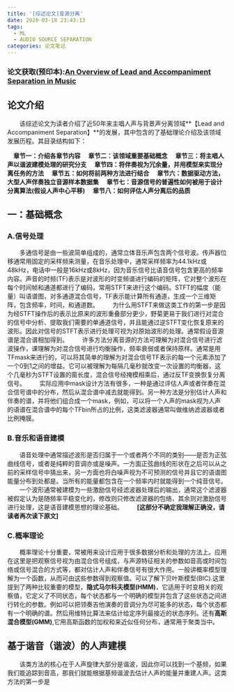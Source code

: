 ```yaml
---
title: '[综述论文]音源分离'
date: 2020-03-18 23:43:13
tags:
  - ML
  - AUDIO SOURCE SEPARATION
categories: 论文笔记
---
```

### 论文获取(预印本):[An Overview of Lead and Accompaniment Separation in Music](https://arxiv.org/abs/1804.08300)

## 论文介绍
  &emsp;&emsp;该综述论文为读者介绍了近50年来主唱人声与背景声分离领域**【Lead and Accompaniment Separation】**的发展，其中包含的了基础理论介绍及该领域发展历程。其目录结构如下：

  &emsp;**章节一：介绍各章节内容**
  &emsp;**章节二：该领域重要基础概念**
  &emsp;**章节三：将主唱人声以谐波建模处理的研究分支**
  &emsp;**章节四：将伴奏视为冗余量，并用模型来实现分离任务的方法**
  &emsp;**章节五：如何将前两种方法进行结合**
  &emsp;**章节六：数据驱动方法，大型人声伴奏独立音源样本数据集**
  &emsp;**章节七：音源信号的普遍性如何被用于设计分离算法(假设人声中心平移)**
  &emsp;**章节八：如何评估人声分离后的品质**

## 一：基础概念
### A.信号处理
 &emsp;&emsp;多通信号是由一些波简单组成的，通常立体音乐声包含两个信号波。传声器位移通常用固定的采样频来测量，在音乐处理中，通常采样频率为44.1kHz或48kHz，电话中一般是16kHz或8kHz，因为音乐信号比语音信号包含更高的频率内容。声音的时频(TF)表示是对波形的时变频谱进行编码的矩阵，它对整个波形在每个时间帧和通道都进行了编码，常用STFT来进行这个编码。STFT的幅度（能量）叫语谱图，对多通道混合信号，TF表示能计算所有通道，生成一个三维矩阵，包含频率，时间，和通道数。
  &emsp;&emsp;为什么用STFT来做这类工作的第一步是因为经STFT操作后的表示比原来的波形重叠部分更少，野菊更易于我们进行对混合的信号中分析、提取我们需要的单通道信号，并且能通过逆STFT变化恢复原来的波形。因此对信号的STFT表示进行处理可视为对原始波形的处理。通常假设音源谱是混合谱相加得到。
  &emsp;&emsp;许多方法分离音源的方法可理解为对混合信号进行滤波操作，课理解为对混合信号进行均衡操作，频率衰弱或者保持原样。通常是用TFmask来进行的，可以将其简单的理解为对混合信号TF表示的每一个元素添加了一个0到1之间的增益。它可以被理解为每隔几毫秒就改变一次设置的均衡器，这个几毫秒为STFT设置的窗长度，混合信号经掩模相乘后，通过反TF变换恢复分离信号。
  &emsp;&emsp;实际应用中mask设计方法有很多，一种是通过评估人声或者伴奏在混合信号谱中的分布，然后从混合谱中减去就能得到。另一种方法是分别估计人声和伴奏的谱，并将他们组合成一个mask，例如，可以将一个人声的mask视为人声的语谱在混合谱中的每个TFbin所占的比例，这类滤波器通常叫做维纳滤波器或者比例掩膜。

  ### B.音乐和语音建模
  &emsp;&emsp;语音处理中通常描述波形是否归属于一个或者两个不同的类别——是否为正弦曲线信号，或者是纯粹的音调亦或是噪声。一方面正弦曲线的形状在之后可以从之前的采样信号中猜出来，另一方面也将白噪声视为不可预测的信号并且它的语谱图能量分布到处都是。当所有的能量都包含在一个频率内时就能得到一个纯音信号。
  &emsp;&emsp;一个波形通常被建模为一些激励信号经滤波器处理后的输出，通常这个滤波器被假定认为是随频率平稳变化的，修改则只修改滤波器的包络，其余则对激励信号进行处理，这是语音建模思想的理论基础。
  &emsp;&emsp;**[这部分不确定我理解正确没，请读者再次读下原文]**
  &emsp;

  ### C.概率理论
  &emsp;&emsp;概率理论十分重要，常被用来设计应用于很多数据分析和处理的方法上。应用在这里是把观察信号视为由混合信号组成，与声源特征相关的参数如音高或时间包络或信号混合的方式等，都对估计人声和伴奏信号有很大作用。一般讲概率模型理解为一个函数，从而可由这些参数得到观察值。可以了解下贝叶斯模型(BIC).这里提到了两种比较重要的模型，**隐式马尔科夫模型(HMM)**，它适用于时变相关的观察值，它定义了不同状态，每个状态都与一个明确的模型并包含了这些状态之间进行转化的参数。例如可以把领奏吉他演奏的音调分为尽可能多的状态，每个状态都有一个明确的谱。然后用维特比算法来估计给定序列最接近的状态序列。还有**高斯混合模型(GMM)**,它用高斯函数的加权和来近似任何分布，通常用于聚类当中。

  ## 基于谐音（谐波）的人声建模
  &emsp;&emsp;该类方法的核心在于人声旋律大部分是谐波，因此你可以找到一个基频，如果我们能追踪到音高，那我们就能根据基频谐波去估计人声的能量并重建人声。这类方法的第一步是 